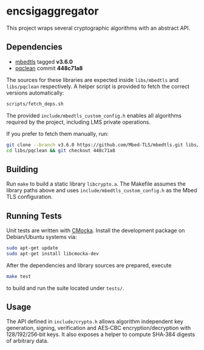 # encsigaggregator

This project wraps several cryptographic algorithms with an abstract API.

## Dependencies

- [mbedtls](https://github.com/Mbed-TLS/mbedtls) tagged **v3.6.0**
- [pqclean](https://github.com/pqclean/pqclean) commit **448c71a8**

The sources for these libraries are expected inside `libs/mbedtls` and
`libs/pqclean` respectively. A helper script is provided to fetch the
correct versions automatically:

```sh
scripts/fetch_deps.sh
```

The provided `include/mbedtls_custom_config.h` enables all algorithms
required by the project, including LMS private operations.

If you prefer to fetch them manually, run:

```sh
git clone --branch v3.6.0 https://github.com/Mbed-TLS/mbedtls.git libs/mbedtls
cd libs/pqclean && git checkout 448c71a8
```

## Building

Run `make` to build a static library `libcrypto.a`.
The Makefile assumes the library paths above and uses
`include/mbedtls_custom_config.h` as the Mbed TLS configuration.

## Running Tests

Unit tests are written with [CMocka](https://cmocka.org). Install the
development package on Debian/Ubuntu systems via:

```sh
sudo apt-get update
sudo apt-get install libcmocka-dev
```

After the dependencies and library sources are prepared, execute

```sh
make test
```

to build and run the suite located under `tests/`.

## Usage

The API defined in `include/crypto.h` allows algorithm independent key
generation, signing, verification and AES‑CBC encryption/decryption with
128/192/256‑bit keys.
It also exposes a helper to compute SHA‑384 digests of arbitrary data.
